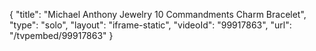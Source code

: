 {
    "title": "Michael Anthony Jewelry 10 Commandments Charm Bracelet",
    "type": "solo",
    "layout": "iframe-static",
    "videoId": "99917863",
    "url": "\/tvpembed\/99917863"
}